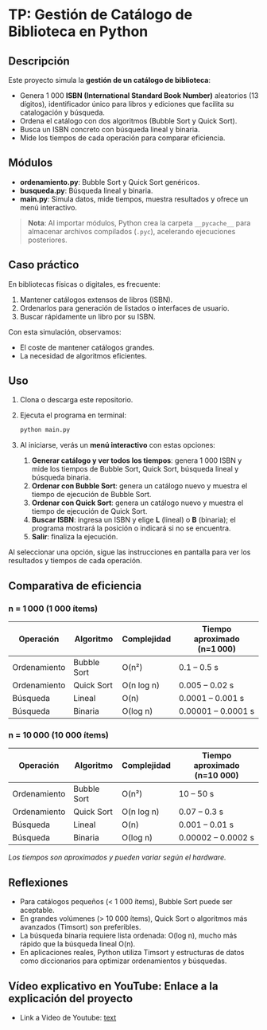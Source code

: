 # TP: Gestión de Catálogo de Biblioteca en Python

## Descripción

Este proyecto simula la **gestión de un catálogo de biblioteca**:

* Genera 1 000 **ISBN (International Standard Book Number)** aleatorios (13 dígitos), identificador único para libros y ediciones que facilita su catalogación y búsqueda.
* Ordena el catálogo con dos algoritmos (Bubble Sort y Quick Sort).
* Busca un ISBN concreto con búsqueda lineal y binaria.
* Mide los tiempos de cada operación para comparar eficiencia.

## Módulos

* **ordenamiento.py**: Bubble Sort y Quick Sort genéricos.
* **busqueda.py**: Búsqueda lineal y binaria.
* **main.py**: Simula datos, mide tiempos, muestra resultados y ofrece un menú interactivo.

> **Nota**: Al importar módulos, Python crea la carpeta `__pycache__` para almacenar archivos compilados (`.pyc`), acelerando ejecuciones posteriores.

## Caso práctico

En bibliotecas físicas o digitales, es frecuente:

1. Mantener catálogos extensos de libros (ISBN).
2. Ordenarlos para generación de listados o interfaces de usuario.
3. Buscar rápidamente un libro por su ISBN.

Con esta simulación, observamos:

* El coste de mantener catálogos grandes.
* La necesidad de algoritmos eficientes.

## Uso

1. Clona o descarga este repositorio.
2. Ejecuta el programa en terminal:

   ```bash
   python main.py
   ```
3. Al iniciarse, verás un **menú interactivo** con estas opciones:

   1. **Generar catálogo y ver todos los tiempos**: genera 1 000 ISBN y mide los tiempos de Bubble Sort, Quick Sort, búsqueda lineal y búsqueda binaria.
   2. **Ordenar con Bubble Sort**: genera un catálogo nuevo y muestra el tiempo de ejecución de Bubble Sort.
   3. **Ordenar con Quick Sort**: genera un catálogo nuevo y muestra el tiempo de ejecución de Quick Sort.
   4. **Buscar ISBN**: ingresa un ISBN y elige **L** (lineal) o **B** (binaria); el programa mostrará la posición o indicará si no se encuentra.
   5. **Salir**: finaliza la ejecución.

Al seleccionar una opción, sigue las instrucciones en pantalla para ver los resultados y tiempos de cada operación.

## Comparativa de eficiencia

### n = 1 000 (1 000 ítems)

| Operación    | Algoritmo   | Complejidad | Tiempo aproximado (n=1 000) |
| ------------ | ----------- | ----------- | --------------------------- |
| Ordenamiento | Bubble Sort | O(n²)       | 0.1 – 0.5 s                 |
| Ordenamiento | Quick Sort  | O(n log n)  | 0.005 – 0.02 s              |
| Búsqueda     | Lineal      | O(n)        | 0.0001 – 0.001 s            |
| Búsqueda     | Binaria     | O(log n)    | 0.00001 – 0.0001 s          |

### n = 10 000 (10 000 ítems)

| Operación    | Algoritmo   | Complejidad | Tiempo aproximado (n=10 000) |
| ------------ | ----------- | ----------- | ---------------------------- |
| Ordenamiento | Bubble Sort | O(n²)       | 10 – 50 s                    |
| Ordenamiento | Quick Sort  | O(n log n)  | 0.07 – 0.3 s                 |
| Búsqueda     | Lineal      | O(n)        | 0.001 – 0.01 s               |
| Búsqueda     | Binaria     | O(log n)    | 0.00002 – 0.0002 s           |

*Los tiempos son aproximados y pueden variar según el hardware.*

## Reflexiones

* Para catálogos pequeños (< 1 000 ítems), Bubble Sort puede ser aceptable.
* En grandes volúmenes (> 10 000 ítems), Quick Sort o algoritmos más avanzados (Timsort) son preferibles.
* La búsqueda binaria requiere lista ordenada: O(log n), mucho más rápido que la búsqueda lineal O(n).
* En aplicaciones reales, Python utiliza Timsort y estructuras de datos como diccionarios para optimizar ordenamientos y búsquedas.

## Vídeo explicativo en YouTube: Enlace a la explicación del proyecto

* Link a Video de Youtube: [text](https://youtu.be/9PpeQaNeJnI)